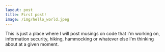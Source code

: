 ```yaml
---
layout: post
title: First post!
image: /img/hello_world.jpeg
---
```


This is just a place where I will post musings on code that I'm working on, information security, hiking, hammocking or whatever else I'm thinking about at a given moment.
